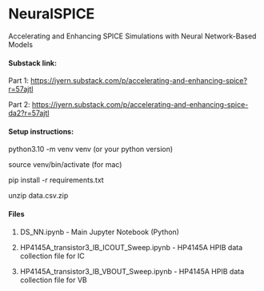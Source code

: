 # NeuralSPICE

Accelerating and Enhancing SPICE Simulations with Neural Network-Based Models

#### Substack link:

Part 1: https://iyern.substack.com/p/accelerating-and-enhancing-spice?r=57ajtl

Part 2: https://iyern.substack.com/p/accelerating-and-enhancing-spice-da2?r=57ajtl


#### Setup instructions:

python3.10 -m venv venv (or your python version)

source venv/bin/activate (for mac)

pip install -r requirements.txt

unzip data.csv.zip

#### Files

1) DS_NN.ipynb - Main Jupyter Notebook (Python)

2) HP4145A_transistor3_IB_ICOUT_Sweep.ipynb - HP4145A HPIB data collection file for IC

3) HP4145A_transistor3_IB_VBOUT_Sweep.ipynb - HP4145A HPIB data collection file for VB
